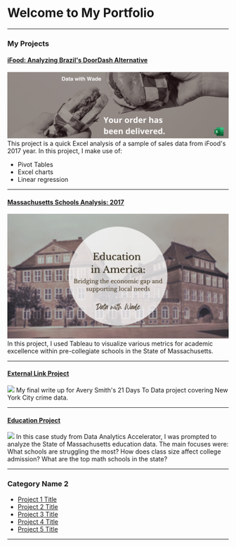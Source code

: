 # Welcome to My Portfolio

---

### My Projects

#### [iFood: Analyzing Brazil's DoorDash Alternative](https://www.linkedin.com/pulse/ifood-quick-analysis-brazils-doordash-alternative-wade-fisher/)
[<img src="images/iFoodHeader.png"/>](https://www.linkedin.com/pulse/ifood-quick-analysis-brazils-doordash-alternative-wade-fisher/)
This project is a quick Excel analysis of a sample of sales data from iFood's 2017 year. In this project, I make use of:<br>
- Pivot Tables<br>
- Excel charts<br>
- Linear regression<br>
---
#### [Massachusetts Schools Analysis: 2017](https://www.linkedin.com/pulse/foundation-nation-data-behind-next-generation-workforce-wade-fisher/?trackingId=%2Fs%2B%2FUkHtSgGmFG%2BavczCoQ%3D%3D)
[<img src="images/education.png"/>](https://www.linkedin.com/pulse/foundation-nation-data-behind-next-generation-workforce-wade-fisher/?trackingId=%2Fs%2B%2FUkHtSgGmFG%2BavczCoQ%3D%3D)
In this project, I used Tableau to visualize various metrics for academic excellence within pre-collegiate schools in the State of Massachusetts.<br>

---
#### [External Link Project](https://www.linkedin.com/pulse/what-i-learned-21-days-data-avery-smith)
[<img src="images/21 Days To Data Challenge What I've Learned Cover.png?raw=true"/>](https://www.linkedin.com/pulse/what-i-learned-21-days-data-avery-smith)
My final write up for Avery Smith's 21 Days To Data project covering New York City crime data. 


---
#### [Education Project](https://www.linkedin.com/pulse/massachusetts-education-analysis-samantha-paul/)
[<img src="images/21 Days To Data Challenge What I've Learned Cover.png?raw=true"/>](https://www.linkedin.com/pulse/what-i-learned-21-days-data-avery-smith)
In this case study from Data Analytics Accelerator, I was prompted to analyze the State of Massachusetts education data. The main focuses were:
What schools are struggling the most?
How does class size affect college admission?
What are the top math schools in the state? 

---

### Category Name 2

- [Project 1 Title](http://example.com/)
- [Project 2 Title](http://example.com/)
- [Project 3 Title](http://example.com/)
- [Project 4 Title](http://example.com/)
- [Project 5 Title](http://example.com/)

---




